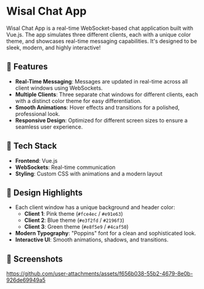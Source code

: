 # Wisal Chat App

Wisal Chat App is a real-time WebSocket-based chat application built with Vue.js. The app simulates three different clients, each with a unique color theme, and showcases real-time messaging capabilities. It's designed to be sleek, modern, and highly interactive!

## 🌟 Features
- **Real-Time Messaging**: Messages are updated in real-time across all client windows using WebSockets.
- **Multiple Clients**: Three separate chat windows for different clients, each with a distinct color theme for easy differentiation.
- **Smooth Animations**: Hover effects and transitions for a polished, professional look.
- **Responsive Design**: Optimized for different screen sizes to ensure a seamless user experience.

## 🚀 Tech Stack
- **Frontend**: Vue.js
- **WebSockets**: Real-time communication
- **Styling**: Custom CSS with animations and a modern layout

## 🎨 Design Highlights
- Each client window has a unique background and header color:
  - **Client 1**: Pink theme (`#fce4ec` / `#e91e63`)
  - **Client 2**: Blue theme (`#e3f2fd` / `#2196f3`)
  - **Client 3**: Green theme (`#e8f5e9` / `#4caf50`)
- **Modern Typography**: "Poppins" font for a clean and sophisticated look.
- **Interactive UI**: Smooth animations, shadows, and transitions.

## 📸 Screenshots
https://github.com/user-attachments/assets/f656b038-55b2-4679-8e0b-926de69949a5
